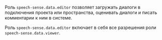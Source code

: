 Роль `speech-sense.data.editor` позволяет загружать диалоги в подключения проекта или пространства, оценивать диалоги и писать комментарии к ним в системе.

Роль `speech-sense.data.editor` включает в себя все разрешения роли `speech-sense.data.viewer`.